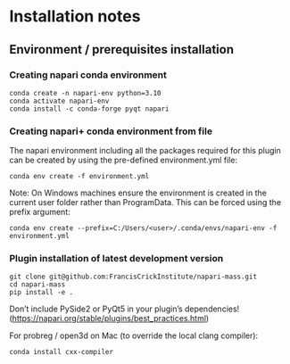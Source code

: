 # Installation notes

## Environment / prerequisites installation

### Creating napari conda environment
    conda create -n napari-env python=3.10
    conda activate napari-env
    conda install -c conda-forge pyqt napari

### Creating napari+ conda environment from file

The napari environment including all the packages required for this plugin can be created by using
the pre-defined environment.yml file:

    conda env create -f environment.yml

Note: On Windows machines ensure the environment is created in the current user folder rather than ProgramData.
This can be forced using the prefix argument: 

    conda env create --prefix=C:/Users/<user>/.conda/envs/napari-env -f environment.yml

### Plugin installation of latest development version
    git clone git@github.com:FrancisCrickInstitute/napari-mass.git
    cd napari-mass
    pip install -e .

Don’t include PySide2 or PyQt5 in your plugin’s dependencies!
(https://napari.org/stable/plugins/best_practices.html)

For probreg / open3d on Mac (to override the local clang compiler):

    conda install cxx-compiler
